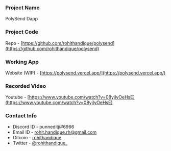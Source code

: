 ### Project Name
PolySend Dapp

### Project Code
Repo - [https://github.com/rohithandique/polysend](https://github.com/rohithandique/polysend)

### Working App
Website (WIP) - [https://polysend.vercel.app/](https://polysend.vercel.app/)

### Recorded Video
Youtube - [https://www.youtube.com/watch?v=08yjIyOeHsE](https://www.youtube.com/watch?v=08yjIyOeHsE)

### Contact Info
- Discord ID - punneditji#6966
- Email ID - [rohit.handique.rh@gmail.com](mailto:rohit.handique.rh@gmail.com)
- Gitcoin - [rohithandique](https://gitcoin.co/rohithandique)
- Twitter - [@rohithandique_](https://twitter.com/rohithandique_)



